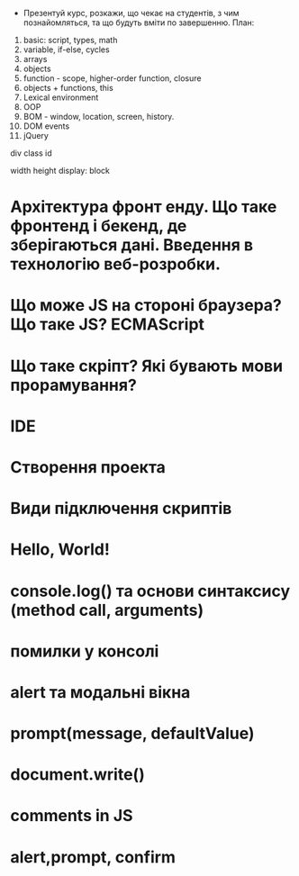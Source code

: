 - Презентуй курс, розкажи, що чекає на студентів, з чим познайомляться, та що будуть вміти по завершенню. План:
1. basic: script, types, math
2. variable, if-else, cycles
3. arrays
4. objects 
5. function - scope, higher-order function, closure 
6. objects + functions, this 
7. Lexical environment
8. OOP
9. BOM - window, location, screen, history. 
10. DOM events
11. jQuery

div
class
id

width
height
display: block

# Архітектура фронт енду. Що таке фронтенд і бекенд, де зберігаються дані. Введення в технологію веб-розробки.
# Що може JS на стороні браузера? Що таке JS? ECMAScript
# Що таке скріпт? Які бувають мови прорамування?
# IDE
# Створення проекта
# Види підключення скриптів
# Hello, World!
# console.log() та основи синтаксису (method call, arguments)
# помилки у консолі
# alert та модальні вікна
# prompt(message, defaultValue)
# document.write()
# comments in JS
# alert,prompt, confirm

